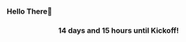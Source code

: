 ### Hello There👋

<!---START-TIMER--->
<h3 align='center'>14 days and 15 hours until Kickoff!</h3>
<!---END-TIMER--->
